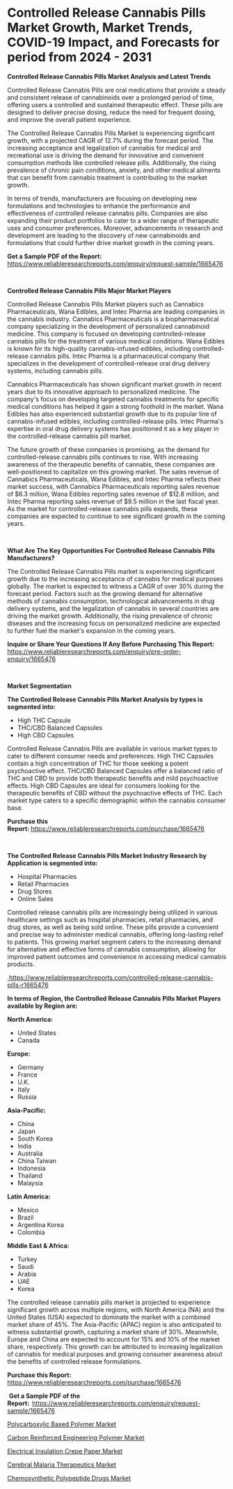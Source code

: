 <p><h1>Controlled Release Cannabis Pills Market Growth, Market Trends, COVID-19 Impact, and Forecasts for period from 2024 - 2031</h1></p><p><strong>Controlled Release Cannabis Pills Market Analysis and Latest Trends</strong></p>
<p><p>Controlled Release Cannabis Pills are oral medications that provide a steady and consistent release of cannabinoids over a prolonged period of time, offering users a controlled and sustained therapeutic effect. These pills are designed to deliver precise dosing, reduce the need for frequent dosing, and improve the overall patient experience.</p><p>The Controlled Release Cannabis Pills Market is experiencing significant growth, with a projected CAGR of 12.7% during the forecast period. The increasing acceptance and legalization of cannabis for medical and recreational use is driving the demand for innovative and convenient consumption methods like controlled release pills. Additionally, the rising prevalence of chronic pain conditions, anxiety, and other medical ailments that can benefit from cannabis treatment is contributing to the market growth.</p><p>In terms of trends, manufacturers are focusing on developing new formulations and technologies to enhance the performance and effectiveness of controlled release cannabis pills. Companies are also expanding their product portfolios to cater to a wider range of therapeutic uses and consumer preferences. Moreover, advancements in research and development are leading to the discovery of new cannabinoids and formulations that could further drive market growth in the coming years.</p></p>
<p><strong>Get a Sample PDF of the Report:&nbsp;</strong> <a href="https://www.reliableresearchreports.com/enquiry/request-sample/1665476">https://www.reliableresearchreports.com/enquiry/request-sample/1665476</a></p>
<p>&nbsp;</p>
<p><strong>Controlled Release Cannabis Pills Major Market Players</strong></p>
<p><p>Controlled Release Cannabis Pills Market players such as Cannabics Pharmaceuticals, Wana Edibles, and Intec Pharma are leading companies in the cannabis industry. Cannabics Pharmaceuticals is a biopharmaceutical company specializing in the development of personalized cannabinoid medicine. This company is focused on developing controlled-release cannabis pills for the treatment of various medical conditions. Wana Edibles is known for its high-quality cannabis-infused edibles, including controlled-release cannabis pills. Intec Pharma is a pharmaceutical company that specializes in the development of controlled-release oral drug delivery systems, including cannabis pills.</p><p>Cannabics Pharmaceuticals has shown significant market growth in recent years due to its innovative approach to personalized medicine. The company's focus on developing targeted cannabis treatments for specific medical conditions has helped it gain a strong foothold in the market. Wana Edibles has also experienced substantial growth due to its popular line of cannabis-infused edibles, including controlled-release pills. Intec Pharma's expertise in oral drug delivery systems has positioned it as a key player in the controlled-release cannabis pill market.</p><p>The future growth of these companies is promising, as the demand for controlled-release cannabis pills continues to rise. With increasing awareness of the therapeutic benefits of cannabis, these companies are well-positioned to capitalize on this growing market. The sales revenue of Cannabics Pharmaceuticals, Wana Edibles, and Intec Pharma reflects their market success, with Cannabics Pharmaceuticals reporting sales revenue of $6.3 million, Wana Edibles reporting sales revenue of $12.8 million, and Intec Pharma reporting sales revenue of $9.5 million in the last fiscal year. As the market for controlled-release cannabis pills expands, these companies are expected to continue to see significant growth in the coming years.</p></p>
<p>&nbsp;</p>
<p><strong>What Are The Key Opportunities For Controlled Release Cannabis Pills Manufacturers?</strong></p>
<p><p>The Controlled Release Cannabis Pills market is experiencing significant growth due to the increasing acceptance of cannabis for medical purposes globally. The market is expected to witness a CAGR of over 30% during the forecast period. Factors such as the growing demand for alternative methods of cannabis consumption, technological advancements in drug delivery systems, and the legalization of cannabis in several countries are driving the market growth. Additionally, the rising prevalence of chronic diseases and the increasing focus on personalized medicine are expected to further fuel the market's expansion in the coming years.</p></p>
<p><strong>Inquire or Share Your Questions If Any Before Purchasing This Report:</strong> <a href="https://www.reliableresearchreports.com/enquiry/pre-order-enquiry/1665476">https://www.reliableresearchreports.com/enquiry/pre-order-enquiry/1665476</a></p>
<p>&nbsp;</p>
<p><strong>Market Segmentation</strong></p>
<p><strong>The Controlled Release Cannabis Pills Market Analysis by types is segmented into:</strong></p>
<p><ul><li>High THC Capsule</li><li>THC/CBD Balanced Capsules</li><li>High CBD Capsules</li></ul></p>
<p><p>Controlled Release Cannabis Pills are available in various market types to cater to different consumer needs and preferences. High THC Capsules contain a high concentration of THC for those seeking a potent psychoactive effect. THC/CBD Balanced Capsules offer a balanced ratio of THC and CBD to provide both therapeutic benefits and mild psychoactive effects. High CBD Capsules are ideal for consumers looking for the therapeutic benefits of CBD without the psychoactive effects of THC. Each market type caters to a specific demographic within the cannabis consumer base.</p></p>
<p><strong>Purchase this Report:&nbsp;</strong><a href="https://www.reliableresearchreports.com/purchase/1665476">https://www.reliableresearchreports.com/purchase/1665476</a></p>
<p>&nbsp;</p>
<p><strong>The Controlled Release Cannabis Pills Market Industry Research by Application is segmented into:</strong></p>
<p><ul><li>Hospital Pharmacies</li><li>Retail Pharmacies</li><li>Drug Stores</li><li>Online Sales</li></ul></p>
<p><p>Controlled release cannabis pills are increasingly being utilized in various healthcare settings such as hospital pharmacies, retail pharmacies, and drug stores, as well as being sold online. These pills provide a convenient and precise way to administer medical cannabis, offering long-lasting relief to patients. This growing market segment caters to the increasing demand for alternative and effective forms of cannabis consumption, allowing for improved patient outcomes and convenience in accessing medical cannabis products.</p></p>
<p><a href="https://www.reliableresearchreports.com/controlled-release-cannabis-pills-r1665476">&nbsp;https://www.reliableresearchreports.com/controlled-release-cannabis-pills-r1665476</a></p>
<p><strong>In terms of Region, the Controlled Release Cannabis Pills Market Players available by Region are:</strong></p>
<p>
    <p> <strong> North America: </strong>
        <ul>
            <li>United States</li>
            <li>Canada</li>
        </ul>
        </p> 
    <p> <strong> Europe: </strong>
        <ul>
            <li>Germany</li>
            <li>France</li>
            <li>U.K.</li>
            <li>Italy</li>
            <li>Russia</li>
        </ul>
        </p> 
    <p> <strong> Asia-Pacific: </strong>
        <ul>
            <li>China</li>
            <li>Japan</li>
            <li>South Korea</li>
            <li>India</li>
            <li>Australia</li>
            <li>China Taiwan</li>
            <li>Indonesia</li>
            <li>Thailand</li>
            <li>Malaysia</li>
        </ul>
        </p> 
    <p> <strong> Latin America: </strong>
        <ul>
            <li>Mexico</li>
            <li>Brazil</li>
            <li>Argentina Korea</li>
            <li>Colombia</li>
        </ul>
        </p> 
    <p> <strong> Middle East & Africa: </strong>
        <ul>
            <li>Turkey</li>
            <li>Saudi</li>
            <li>Arabia</li>
            <li>UAE</li>
            <li>Korea</li>
        </ul>
    </p>
    </p>
<p><p>The controlled release cannabis pills market is projected to experience significant growth across multiple regions, with North America (NA) and the United States (USA) expected to dominate the market with a combined market share of 45%. The Asia-Pacific (APAC) region is also anticipated to witness substantial growth, capturing a market share of 30%. Meanwhile, Europe and China are expected to account for 15% and 10% of the market share, respectively. This growth can be attributed to increasing legalization of cannabis for medical purposes and growing consumer awareness about the benefits of controlled release formulations.</p></p>
<p><strong>Purchase this Report: </strong><a href="https://www.reliableresearchreports.com/purchase/1665476">https://www.reliableresearchreports.com/purchase/1665476</a></p>
<p>&nbsp;<strong>Get a Sample PDF of the Report:&nbsp;&nbsp;</strong><a href="https://www.reliableresearchreports.com/enquiry/request-sample/1665476">https://www.reliableresearchreports.com/enquiry/request-sample/1665476</a></p>
<p><strong></strong></p>
<p><p><a href="https://www.linkedin.com/pulse/polycarboxylic-based-polymer-market-challenges-opportunities-growth-0x5ve">Polycarboxylic Based Polymer Market</a></p><p><a href="https://www.linkedin.com/pulse/carbon-reinforced-engineering-polymer-market-size-growth-vefce">Carbon Reinforced Engineering Polymer Market</a></p><p><a href="https://issuu.com/reportprime-2/docs/electrical-insulation-crepe-paper-market-size-2030">Electrical Insulation Crepe Paper Market</a></p><p><a href="https://github.com/Sarissaschmalingtr6fz2739/Market-Research-Report-List-2/blob/main/cerebral-malaria-therapeutics-market.md">Cerebral Malaria Therapeutics Market</a></p><p><a href="https://github.com/RyleeBauch2023/Market-Research-Report-List-1/blob/main/chemosynthetic-polypeptide-drugs-market.md">Chemosynthetic Polypeptide Drugs Market</a></p></p>